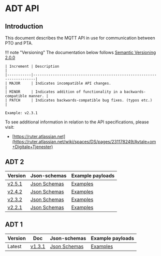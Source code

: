 # ADT API

## Introduction

This document describes the MQTT API in use for communication between PTO and PTA. 

!!! note "Versioning"
    The documentation below follows [Semantic Versioning 2.0.0](https://semver.org/spec/v2.0.0.html)
    
    | Increment | Description                                                           |
    |-----------|-----------------------------------------------------------------------|
    | MAJOR     | Indicates incompatible API changes.                                   |
    | MINOR     | Indicates addition of functionality in a backwards-compatible manner. |
    | PATCH     | Indicates backwards-compatible bug fixes. (typos etc.)                |
    
    Example: v2.3.1


To see additional information in relation to the API specifications, please visit: 
- [https://ruter.atlassian.net](https://ruter.atlassian.net/wiki/spaces/DS/pages/231178249/Avtale+om+Digitale+Tjenester)


## ADT 2 

| Version                     | Json-schemas                                                                            | Example payloads                                                                |
|-----------------------------|-----------------------------------------------------------------------------------------|---------------------------------------------------------------------------------|
| [v2.5.1](v2.5.1/index.html) | [Json Schemas](https://github.com/RuterNo/adt-doc/tree/master/docs/v2.5.1/json-schemas) | [Examples](https://github.com/RuterNo/adt-doc/tree/master/docs/v2.5.1/examples) |
| [v2.4.2](v2.4.2/index.html) | [Json Schemas](https://github.com/RuterNo/adt-doc/tree/master/docs/v2.4.2/json-schemas) | [Examples](https://github.com/RuterNo/adt-doc/tree/master/docs/v2.4.2/examples) |
| [v2.3.2](v2.3.2/index.html) | [Json Schemas](https://github.com/RuterNo/adt-doc/tree/master/docs/v2.3.2/json-schemas) | [Examples](https://github.com/RuterNo/adt-doc/tree/master/docs/v2.3.2/examples) |
| [v2.2.1](v2.2.1/index.html) | [Json Schemas](https://github.com/RuterNo/adt-doc/tree/master/docs/v2.2.1/json-schemas) | [Examples](https://github.com/RuterNo/adt-doc/tree/master/docs/v2.2.1/examples) |


## ADT 1

| Version | Doc                         | Json-schemas                                                                            | Example payloads                                                                |
|---------|-----------------------------|-----------------------------------------------------------------------------------------|---------------------------------------------------------------------------------|
| Latest  | [v1.3.1](v1.3.1/index.html) | [Json Schemas](https://github.com/RuterNo/adt-doc/tree/master/docs/v1.3.1/json-schemas) | [Examples](https://github.com/RuterNo/adt-doc/tree/master/docs/v1.3.1/examples) |
